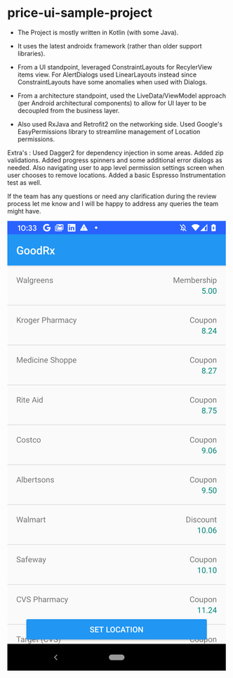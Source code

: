 # price-ui-sample-project

* The Project is mostly written in Kotlin (with some Java).
* It uses the latest androidx framework (rather than older support libraries).
* From a UI standpoint, leveraged ConstraintLayouts for RecylerView items view. For AlertDialogs used LinearLayouts instead since ConstraintLayouts have some anomalies when used with Dialogs.

* From a architecture standpoint, used the LiveData/ViewModel approach (per Android architectural components) to allow for UI layer to be decoupled from the business layer. 

* Also used RxJava and Retrofit2 on the networking side. Used Google's EasyPermissions library to streamline management of Location permissions.

Extra's : Used Dagger2 for dependency injection in some areas. Added zip validations. Added progress spinners and some additional error dialogs as needed. Also navigating user to app level permission settings screen when user chooses to remove locations. Added a basic Espresso Instrumentation test as well.

If the team has any questions or need any clarification during the review process let me know and I will be happy to address any queries the team might have.

![Alt text](./device-2019-12-16-223535.png?raw=true "Optional Title")

